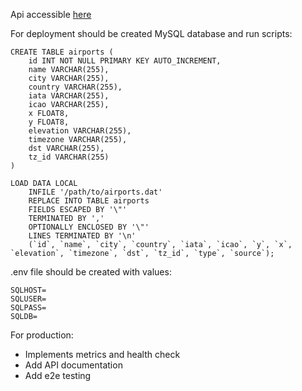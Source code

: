 Api accessible [here](http://34.245.192.86:3000/api/airports)

For deployment should be created MySQL database and run scripts:

```
CREATE TABLE airports (
	id INT NOT NULL PRIMARY KEY AUTO_INCREMENT,
	name VARCHAR(255),
	city VARCHAR(255),
	country VARCHAR(255),
	iata VARCHAR(255),
	icao VARCHAR(255),
	x FLOAT8,
	y FLOAT8,
	elevation VARCHAR(255),
	timezone VARCHAR(255),
	dst VARCHAR(255),
	tz_id VARCHAR(255)
)

LOAD DATA LOCAL 
    INFILE '/path/to/airports.dat'
    REPLACE INTO TABLE airports
    FIELDS ESCAPED BY '\"'
    TERMINATED BY ','
    OPTIONALLY ENCLOSED BY '\"'
    LINES TERMINATED BY '\n'
    (`id`, `name`, `city`, `country`, `iata`, `icao`, `y`, `x`, `elevation`, `timezone`, `dst`, `tz_id`, `type`, `source`);
```

.env file should be created with values:
```
SQLHOST=
SQLUSER=
SQLPASS=
SQLDB=
```
For production:
* Implements metrics and health check
* Add API documentation
* Add e2e testing 
